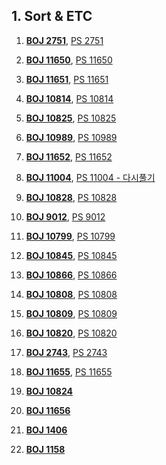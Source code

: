 ## 1. Sort & ETC

1. [**BOJ 2751**](https://www.acmicpc.net/problem/2751),
[PS 2751](https://github.com/kimhyeon/PS/blob/master/src/sort_etc_2/PS2751.java)

2. [**BOJ 11650**](https://www.acmicpc.net/problem/11650),
[PS 11650](https://github.com/kimhyeon/PS/blob/master/src/sort_etc_2/PS11650.java)

3. [**BOJ 11651**](https://www.acmicpc.net/problem/11651),
[PS 11651](https://github.com/kimhyeon/PS/blob/master/src/sort_etc_2/PS11651.java)

4. [**BOJ 10814**](https://www.acmicpc.net/problem/10814),
[PS 10814](https://github.com/kimhyeon/PS/blob/master/src/sort_etc_2/PS10814.java)

6. [**BOJ 10825**](https://www.acmicpc.net/problem/10825),
[PS 10825](https://github.com/kimhyeon/PS/blob/master/src/sort_etc_2/PS10825.java)

7. [**BOJ 10989**](https://www.acmicpc.net/problem/10989),
[PS 10989](https://github.com/kimhyeon/PS/blob/master/src/sort_etc_2/PS10989.java)

8. [**BOJ 11652**](https://www.acmicpc.net/problem/11652),
[PS 11652](https://github.com/kimhyeon/PS/blob/master/src/sort_etc_2/PS11652.java)

9. [**BOJ 11004**](https://www.acmicpc.net/problem/11004),
[PS 11004 - 다시풀기](https://github.com/kimhyeon/PS/blob/master/src/sort_etc_2/PS11004.java)

10. [**BOJ 10828**](https://www.acmicpc.net/problem/10828),
[PS 10828](https://github.com/kimhyeon/PS/blob/master/src/sort_etc_2/PS10828.java)

11. [**BOJ 9012**](https://www.acmicpc.net/problem/9012),
[PS 9012](https://github.com/kimhyeon/PS/blob/master/src/sort_etc_2/PS9012.java)

12. [**BOJ 10799**](https://www.acmicpc.net/problem/10799),
[PS 10799](https://github.com/kimhyeon/PS/blob/master/src/sort_etc_2/PS10799.java)

13. [**BOJ 10845**](https://www.acmicpc.net/problem/10845),
[PS 10845](https://github.com/kimhyeon/PS/blob/master/src/sort_etc_2/PS10845.java)

14. [**BOJ 10866**](https://www.acmicpc.net/problem/10866),
[PS 10866](https://github.com/kimhyeon/PS/blob/master/src/sort_etc_2/PS10866.java)


15. [**BOJ 10808**](https://www.acmicpc.net/problem/10808),
[PS 10808](https://github.com/kimhyeon/PS/blob/master/src/sort_etc_2/PS10808.java)


16. [**BOJ 10809**](https://www.acmicpc.net/problem/10809),
[PS 10809](https://github.com/kimhyeon/PS/blob/master/src/sort_etc_2/PS10809.java)

17. [**BOJ 10820**](https://www.acmicpc.net/problem/10820),
[PS 10820](https://github.com/kimhyeon/PS/blob/master/src/sort_etc_2/PS10820.java)

18. [**BOJ 2743**](https://www.acmicpc.net/problem/2743),
[PS 2743](https://github.com/kimhyeon/PS/blob/master/src/sort_etc_2/PS2743.java)

19. [**BOJ 11655**](https://www.acmicpc.net/problem/11655),
[PS 11655](https://github.com/kimhyeon/PS/blob/master/src/sort_etc_2/PS11655.java)

20. [**BOJ 10824**](https://www.acmicpc.net/problem/10824)

21. [**BOJ 11656**](https://www.acmicpc.net/problem/11656)

22. [**BOJ 1406**](https://www.acmicpc.net/problem/1406)

23. [**BOJ 1158**](https://www.acmicpc.net/problem/1158)








